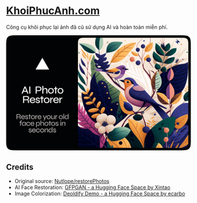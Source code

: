 # [KhoiPhucAnh.com](https://khoiphucanh.com/)

Công cụ khôi phục lại ảnh đã cũ sử dụng AI và hoàn toàn miễn phí.

[![screenshot](./public/og-image.png)](https://khoiphucanh.com/)

## Credits
- Original source: [Nutlope/restorePhotos](https://github.com/Nutlope/restorePhotos)
- AI Face Restoration: [GFPGAN - a Hugging Face Space by Xintao](https://huggingface.co/spaces/Xintao/GFPGAN)
- Image Colorization: [Deoldify Demo - a Hugging Face Space by ecarbo](https://huggingface.co/spaces/ecarbo/deoldify-demo)
